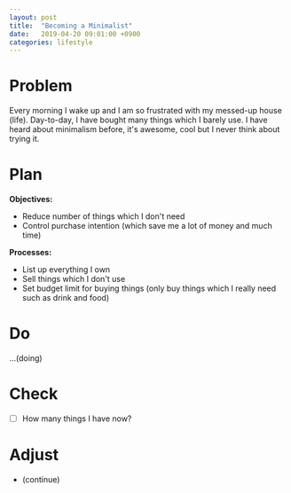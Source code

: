```yaml
---
layout: post
title:  "Becoming a Minimalist"
date:   2019-04-20 09:01:00 +0900
categories: lifestyle
---
```

# Problem
Every morning I wake up and I am so frustrated with my messed-up house (life). Day-to-day, I have bought many things which I barely use. I have heard about minimalism before, it's awesome, cool but I never think about trying it.

# Plan
**Objectives:**
- Reduce number of things which I don't need
- Control purchase intention (which save me a lot of money and much time)

**Processes:**
- List up everything I own
- Sell things which I don't use
- Set budget limit for buying things (only buy things which I really need such as drink and food)

# Do
...(doing)

# Check
- [ ] How many things I have now?

# Adjust
- (continue)
